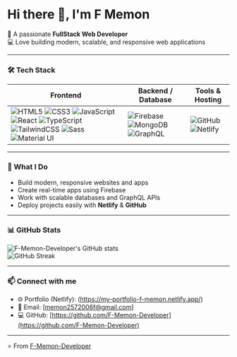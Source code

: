 # Hi there 👋, I'm F Memon

🚀 A passionate **FullStack Web Developer**  
💻 Love building modern, scalable, and responsive web applications  

---

### 🛠️ Tech Stack  

| **Frontend** | **Backend / Database** | **Tools & Hosting** |
|--------------|-------------------------|----------------------|
| ![HTML5](https://img.shields.io/badge/HTML5-E34F26?style=for-the-badge&logo=html5&logoColor=white) ![CSS3](https://img.shields.io/badge/CSS3-1572B6?style=for-the-badge&logo=css3&logoColor=white) ![JavaScript](https://img.shields.io/badge/JavaScript-F7DF1E?style=for-the-badge&logo=javascript&logoColor=black) ![React](https://img.shields.io/badge/React-20232A?style=for-the-badge&logo=react&logoColor=61DAFB) ![TypeScript](https://img.shields.io/badge/TypeScript-007ACC?style=for-the-badge&logo=typescript&logoColor=white) ![TailwindCSS](https://img.shields.io/badge/Tailwind_CSS-38B2AC?style=for-the-badge&logo=tailwind-css&logoColor=white) ![Sass](https://img.shields.io/badge/Sass-CC6699?style=for-the-badge&logo=sass&logoColor=white) ![Material UI](https://img.shields.io/badge/Material%20UI-007FFF?style=for-the-badge&logo=mui&logoColor=white) | ![Firebase](https://img.shields.io/badge/Firebase-FFCA28?style=for-the-badge&logo=firebase&logoColor=black) ![MongoDB](https://img.shields.io/badge/MongoDB-4EA94B?style=for-the-badge&logo=mongodb&logoColor=white) ![GraphQL](https://img.shields.io/badge/GraphQL-E10098?style=for-the-badge&logo=graphql&logoColor=white) | ![GitHub](https://img.shields.io/badge/GitHub-181717?style=for-the-badge&logo=github&logoColor=white) ![Netlify](https://img.shields.io/badge/Netlify-00C7B7?style=for-the-badge&logo=netlify&logoColor=white) |

---

### 🌟 What I Do
- Build modern, responsive websites and apps  
- Create real-time apps using Firebase  
- Work with scalable databases and GraphQL APIs  
- Deploy projects easily with **Netlify** & **GitHub**  

---

### 📊 GitHub Stats
![F-Memon-Developer's GitHub stats](https://github-readme-stats.vercel.app/api?username=F-Memon-Developer&show_icons=true&theme=radical)  
![GitHub Streak](https://github-readme-streak-stats.herokuapp.com/?user=F-Memon-Developer&theme=radical)  

---

### 📫 Connect with me
- 🌐 Portfolio (Netlify): (https://my-portfolio-f-memon.netlify.app/)  
- 📧 Email: [memon2572006f@gmail.com]  
- 💻 GitHub: [https://github.com/F-Memon-Developer](https://github.com/F-Memon-Developer)  

---

⭐️ From [F-Memon-Developer](https://github.com/F-Memon-Developer)
